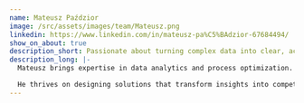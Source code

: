 ```yaml
---
name: Mateusz Paździor
image: /src/assets/images/team/Mateusz.png
linkedin: https://www.linkedin.com/in/mateusz-pa%C5%BAdzior-67684494/
show_on_about: true
description_short: Passionate about turning complex data into clear, actionable intelligence for better decision-making.
description_long: |-
  Mateusz brings expertise in data analytics and process optimization. His focus is on making complex data easy to understand and act upon.

  He thrives on designing solutions that transform insights into competitive advantages, driving client success through precision and clarity.
---
```


